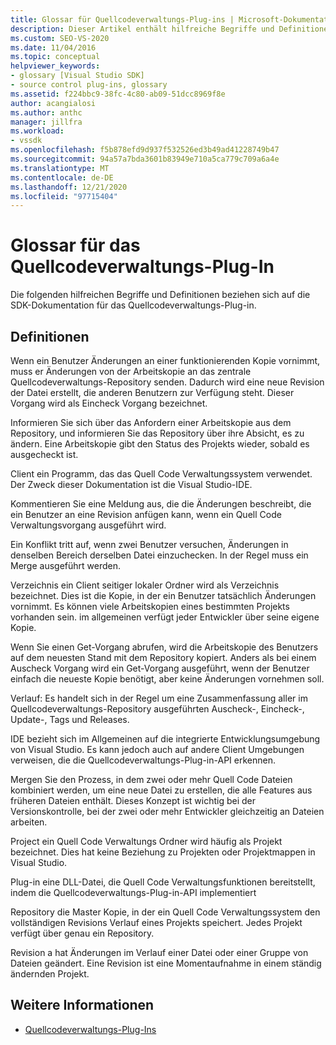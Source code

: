 ```yaml
---
title: Glossar für Quellcodeverwaltungs-Plug-ins | Microsoft-Dokumentation
description: Dieser Artikel enthält hilfreiche Begriffe und Definitionen, die sich auf die SDK-Dokumentation für das Quellcodeverwaltungs-Plug-in beziehen.
ms.custom: SEO-VS-2020
ms.date: 11/04/2016
ms.topic: conceptual
helpviewer_keywords:
- glossary [Visual Studio SDK]
- source control plug-ins, glossary
ms.assetid: f224bbc9-38fc-4c80-ab09-51dcc8969f8e
author: acangialosi
ms.author: anthc
manager: jillfra
ms.workload:
- vssdk
ms.openlocfilehash: f5b878efd9d937f532526ed3b49ad41228749b47
ms.sourcegitcommit: 94a57a7bda3601b83949e710a5ca779c709a6a4e
ms.translationtype: MT
ms.contentlocale: de-DE
ms.lasthandoff: 12/21/2020
ms.locfileid: "97715404"
---
```

# <a name="source-control-plug-in-glossary"></a>Glossar für das Quellcodeverwaltungs-Plug-In
Die folgenden hilfreichen Begriffe und Definitionen beziehen sich auf die SDK-Dokumentation für das Quellcodeverwaltungs-Plug-in.

## <a name="definitions"></a>Definitionen
 Wenn ein Benutzer Änderungen an einer funktionierenden Kopie vornimmt, muss er Änderungen von der Arbeitskopie an das zentrale Quellcodeverwaltungs-Repository senden. Dadurch wird eine neue Revision der Datei erstellt, die anderen Benutzern zur Verfügung steht. Dieser Vorgang wird als Eincheck Vorgang bezeichnet.

 Informieren Sie sich über das Anfordern einer Arbeitskopie aus dem Repository, und informieren Sie das Repository über ihre Absicht, es zu ändern. Eine Arbeitskopie gibt den Status des Projekts wieder, sobald es ausgecheckt ist.

 Client ein Programm, das das Quell Code Verwaltungssystem verwendet. Der Zweck dieser Dokumentation ist die Visual Studio-IDE.

 Kommentieren Sie eine Meldung aus, die die Änderungen beschreibt, die ein Benutzer an eine Revision anfügen kann, wenn ein Quell Code Verwaltungsvorgang ausgeführt wird.

 Ein Konflikt tritt auf, wenn zwei Benutzer versuchen, Änderungen in denselben Bereich derselben Datei einzuchecken. In der Regel muss ein Merge ausgeführt werden.

 Verzeichnis ein Client seitiger lokaler Ordner wird als Verzeichnis bezeichnet. Dies ist die Kopie, in der ein Benutzer tatsächlich Änderungen vornimmt. Es können viele Arbeitskopien eines bestimmten Projekts vorhanden sein. im allgemeinen verfügt jeder Entwickler über seine eigene Kopie.

 Wenn Sie einen Get-Vorgang abrufen, wird die Arbeitskopie des Benutzers auf dem neuesten Stand mit dem Repository kopiert. Anders als bei einem Auscheck Vorgang wird ein Get-Vorgang ausgeführt, wenn der Benutzer einfach die neueste Kopie benötigt, aber keine Änderungen vornehmen soll.

 Verlauf: Es handelt sich in der Regel um eine Zusammenfassung aller im Quellcodeverwaltungs-Repository ausgeführten Auscheck-, Eincheck-, Update-, Tags und Releases.

 IDE bezieht sich im Allgemeinen auf die integrierte Entwicklungsumgebung von Visual Studio. Es kann jedoch auch auf andere Client Umgebungen verweisen, die die Quellcodeverwaltungs-Plug-in-API erkennen.

 Mergen Sie den Prozess, in dem zwei oder mehr Quell Code Dateien kombiniert werden, um eine neue Datei zu erstellen, die alle Features aus früheren Dateien enthält. Dieses Konzept ist wichtig bei der Versionskontrolle, bei der zwei oder mehr Entwickler gleichzeitig an Dateien arbeiten.

 Project ein Quell Code Verwaltungs Ordner wird häufig als Projekt bezeichnet. Dies hat keine Beziehung zu Projekten oder Projektmappen in Visual Studio.

 Plug-in eine DLL-Datei, die Quell Code Verwaltungsfunktionen bereitstellt, indem die Quellcodeverwaltungs-Plug-in-API implementiert

 Repository die Master Kopie, in der ein Quell Code Verwaltungssystem den vollständigen Revisions Verlauf eines Projekts speichert. Jedes Projekt verfügt über genau ein Repository.

 Revision a hat Änderungen im Verlauf einer Datei oder einer Gruppe von Dateien geändert. Eine Revision ist eine Momentaufnahme in einem ständig ändernden Projekt.

## <a name="see-also"></a>Weitere Informationen
- [Quellcodeverwaltungs-Plug-Ins](../extensibility/source-control-plug-ins.md)
